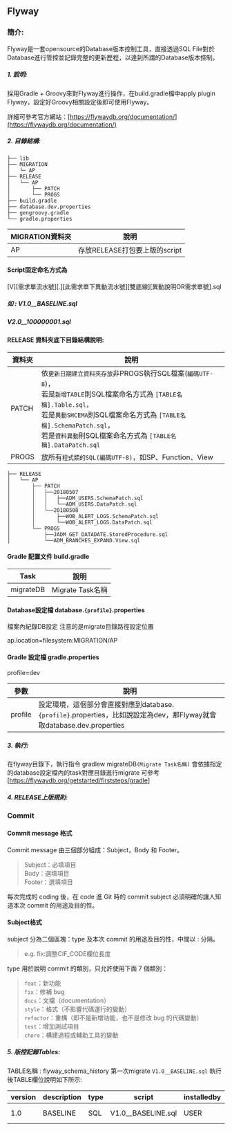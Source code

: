 ## Flyway
### 簡介:
Flyway是一套opensource的Database版本控制工具，直接透過SQL File對於Database進行管控並記錄完整的更新歷程，以達到所謂的Database版本控制。

##### 1. 說明:
採用Gradle + Groovy來對Flyway進行操作，在build.gradle檔中apply plugin Flyway，設定好Groovy相關設定後即可使用Flyway。  

詳細可參考官方網站：[https://flywaydb.org/documentation/](https://flywaydb.org/documentation/)

##### 2. 目錄結構:
~~~
├── lib
├── MIGRATION
│   └─ AP
├── RELEASE
│   └── AP
│       ├── PATCH
│       └── PROGS
├── build.gradle
├── database.dev.properties
├── gengroovy.gradle
└── gradle.properties
~~~
|MIGRATION資料夾|說明|
|---|---|
|AP|存放RELEASE打包要上版的script|

#### Script固定命名方式為
 [V][需求單流水號][.][此需求單下異動流水號][雙底線][異動說明OR需求單號].sql 
##### 如 : V1.0__BASELINE.sql
#####  V2.0__100000001.sql

#### RELEASE 資料夾底下目錄結構說明:
|資料夾|說明|
|---|---|
|PATCH|依`更新日期建立資料夾存放`非PROGS執行SQL檔案(`編碼UTF-8`)，<br>若是`新增TABLE`則SQL檔案命名方式為 `[TABLE名稱].Table.sql`，<br>若是`異動SHCEMA`則SQL檔案命名方式為 `[TABLE名稱].SchemaPatch.sql`，<br>若是`資料異動`則SQL檔案命名方式為 `[TABLE名稱].DataPatch.sql`|
|PROGS|放所有`程式類的SQL(編碼UTF-8)`，如SP、Function、View|

~~~
├── RELEASE
│   └── AP
│       ├── PATCH
│       │	├──20180507
│       │	│   ├──ADM_USERS.SchemaPatch.sql
│       │	│   └──ADM_USERS.DataPatch.sql
│       │	└──20180508
│       │	    ├──WOB_ALERT_LOGS.SchemaPatch.sql
│       │	    └──WOB_ALERT_LOGS.DataPatch.sql
│       └── PROGS
│           ├──JADM_GET_DATADATE.StoredProcedure.sql
│           └──ADM_BRANCHES_EXPAND.View.sql
~~~

#### Gradle 配置文件 build.gradle

|Task|說明|
|---|---|
|migrateDB|Migrate Task名稱|

#### Database設定檔 database.`{profile}`.properties
檔案內紀錄DB設定
注意的是migrate目錄路徑設定位置

ap.location=filesystem:MIGRATION/AP

#### Gradle 設定檔 gradle.properties
profile=dev

|參數|說明|
|---|---|
|profile|設定環境，這個部分會直接對應到database.`{profile}`.properties，比如說設定為dev，那Flyway就會取database.dev.properties|

##### 3. 執行:
在flyway目錄下，執行指令 gradlew migrateDB`(Migrate Task名稱)`
會依據指定的database設定檔內的task對應目錄進行migrate
可參考[https://flywaydb.org/getstarted/firststeps/gradle]

##### 4. RELEASE上版規則:

### Commit  
#### Commit message 格式  

Commit message 由三個部分組成：Subject，Body 和 Footer。  
> Subject：必填項目  
> Body：選填項目  
> Footer：選填項目  

每次完成的 coding 後，在 code 進 Git 時的 commit subject 必須明確的讓人知道本次 commit 的用途及目的性。  

#### Subject格式  

subject 分為二個區塊：type 及本次 commit 的用途及目的性，中間以 : 分隔。  
> e.g. fix:調整CIF_CODE欄位長度  

type 用於說明 commit 的類別，只允許使用下面 7 個類別：  
> `feat`：新功能  
> `fix`：修補 bug  
> `docs`：文檔（documentation）  
> `style`：格式（不影響代碼運行的變動）  
> `refactor`：重構（即不是新增功能，也不是修改 bug 的代碼變動）  
> `test`：增加測試項目  
> `chore`：構建過程或輔助工具的變動  


##### 5. 版控記錄Tables:
TABLE名稱 : flyway_schema_history
第一次migrate `V1.0__BASELINE.sql`
執行後TABLE欄位說明如下所示:

|version|description|type|script|installedby|installedon|executiontime|success|
|---|---|---|---|---|---|---|---|
|1.0|BASELINE|SQL|V1.0__BASELINE.sql|USER|2018-05-04 11:56:00.000|86403|1|


